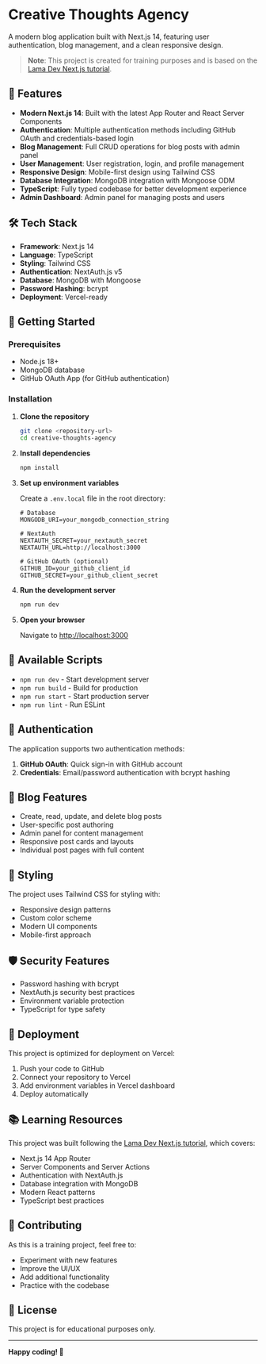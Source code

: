 # Creative Thoughts Agency

A modern blog application built with Next.js 14, featuring user authentication, blog management, and a clean responsive design.

> **Note**: This project is created for training purposes and is based on the [Lama Dev Next.js tutorial](https://www.youtube.com/watch?v=vCOSTG10Y4o&ab_channel=LamaDev).

## 🚀 Features

- **Modern Next.js 14**: Built with the latest App Router and React Server Components
- **Authentication**: Multiple authentication methods including GitHub OAuth and credentials-based login
- **Blog Management**: Full CRUD operations for blog posts with admin panel
- **User Management**: User registration, login, and profile management
- **Responsive Design**: Mobile-first design using Tailwind CSS
- **Database Integration**: MongoDB integration with Mongoose ODM
- **TypeScript**: Fully typed codebase for better development experience
- **Admin Dashboard**: Admin panel for managing posts and users

## 🛠️ Tech Stack

- **Framework**: Next.js 14
- **Language**: TypeScript
- **Styling**: Tailwind CSS
- **Authentication**: NextAuth.js v5
- **Database**: MongoDB with Mongoose
- **Password Hashing**: bcrypt
- **Deployment**: Vercel-ready

## 🚀 Getting Started

### Prerequisites

- Node.js 18+ 
- MongoDB database
- GitHub OAuth App (for GitHub authentication)

### Installation

1. **Clone the repository**
   ```bash
   git clone <repository-url>
   cd creative-thoughts-agency
   ```

2. **Install dependencies**
   ```bash
   npm install
   ```

3. **Set up environment variables**
   
   Create a `.env.local` file in the root directory:
   ```env
   # Database
   MONGODB_URI=your_mongodb_connection_string
   
   # NextAuth
   NEXTAUTH_SECRET=your_nextauth_secret
   NEXTAUTH_URL=http://localhost:3000
   
   # GitHub OAuth (optional)
   GITHUB_ID=your_github_client_id
   GITHUB_SECRET=your_github_client_secret
   ```

4. **Run the development server**
   ```bash
   npm run dev
   ```

5. **Open your browser**
   
   Navigate to [http://localhost:3000](http://localhost:3000)

## 🔧 Available Scripts

- `npm run dev` - Start development server
- `npm run build` - Build for production
- `npm run start` - Start production server
- `npm run lint` - Run ESLint

## 🔐 Authentication

The application supports two authentication methods:

1. **GitHub OAuth**: Quick sign-in with GitHub account
2. **Credentials**: Email/password authentication with bcrypt hashing

## 📝 Blog Features

- Create, read, update, and delete blog posts
- User-specific post authoring
- Admin panel for content management
- Responsive post cards and layouts
- Individual post pages with full content

## 🎨 Styling

The project uses Tailwind CSS for styling with:
- Responsive design patterns
- Custom color scheme
- Modern UI components
- Mobile-first approach

## 🛡️ Security Features

- Password hashing with bcrypt
- NextAuth.js security best practices
- Environment variable protection
- TypeScript for type safety

## 🚀 Deployment

This project is optimized for deployment on Vercel:

1. Push your code to GitHub
2. Connect your repository to Vercel
3. Add environment variables in Vercel dashboard
4. Deploy automatically

## 📚 Learning Resources

This project was built following the [Lama Dev Next.js tutorial](https://www.youtube.com/watch?v=vCOSTG10Y4o&ab_channel=LamaDev), which covers:

- Next.js 14 App Router
- Server Components and Server Actions
- Authentication with NextAuth.js
- Database integration with MongoDB
- Modern React patterns
- TypeScript best practices

## 🤝 Contributing

As this is a training project, feel free to:
- Experiment with new features
- Improve the UI/UX
- Add additional functionality
- Practice with the codebase

## 📄 License

This project is for educational purposes only.

---

**Happy coding! 🎉**
